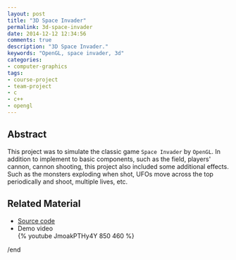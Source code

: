 ```yaml
---
layout: post
title: "3D Space Invader"
permalink: 3d-space-invader
date: 2014-12-12 12:34:56
comments: true
description: "3D Space Invader."
keywords: "OpenGL, space invader, 3d"
categories:
- computer-graphics
tags:
- course-project
- team-project
- c
- c++
- opengl
---
```


## Abstract

This project was to simulate the classic game `Space Invader` by `OpenGL`. In addition to implement to basic components, such as the field, players' cannon, cannon shooting, this project also included some additional effects. Such as the monsters exploding when shot, UFOs move across the top periodically and shoot, multiple lives, etc.

## Related Material

* <u><a href="https://github.com/Winbobob/3D-Space-Invader" target="_blank">Source code</a></u>
* Demo video  
{% youtube JmoakPTHy4Y 850 460 %}

/end
